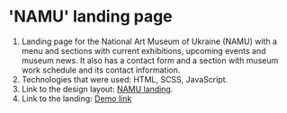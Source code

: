 # 'NAMU' landing page
1. Landing page for the National Art Museum of Ukraine (NAMU) with a menu and sections with current exhibitions, upcoming events and museum news. It also has a contact form and a section with museum work schedule and its contact information.
2. Technologies that were used: HTML, SCSS, JavaScript.
3. Link to the design layout: [NAMU landing](https://www.figma.com/file/HL3XGt5ZatvJoYBhOaWY5x/museum-prototype?node-id=323%3A1957).
4. Link to the landing: [Demo link](https://annperetiatko.github.io/langing-museum-namu/)

